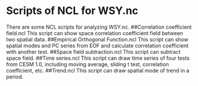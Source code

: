 Scripts of NCL for WSY.nc
=========================
There are some NCL scripts for analyzing WSY.nc.
##Correlation coefficient field.ncl
This script can show space correlation coefficient field between two spatial data.
##Empirical Orthogonal Function.ncl
This script can show spatial modes and PC series from EOF and calculate correlation coefficient with another test.
##Space field subtraction.ncl
This script can subtract space field.
##Time series.ncl
This script can draw time series of four tests from CESM 1.0, including moving average,  sliding t test, correlation coefficient, etc.
##Trend.ncl
This script can draw spatial mode of trend in a period.
